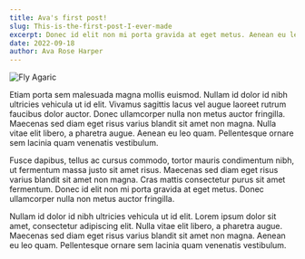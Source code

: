 ```yaml
---
title: Ava's first post!
slug: This-is-the-first-post-I-ever-made
excerpt: Donec id elit non mi porta gravida at eget metus. Aenean eu leo quam. Pellentesque ornare sem lacinia quam venenatis vestibulum. Duis mollis, est non commodo luctus, nisi erat porttitor ligula, eget lacinia odio sem nec elit.
date: 2022-09-18
author: Ava Rose Harper
---
```


<img class="my-8" src='/fly-agaric.jpg' alt="Fly Agaric">

Etiam porta sem malesuada magna mollis euismod. Nullam id dolor id nibh ultricies vehicula ut id elit. Vivamus sagittis lacus vel augue laoreet rutrum faucibus dolor auctor. Donec ullamcorper nulla non metus auctor fringilla. Maecenas sed diam eget risus varius blandit sit amet non magna. Nulla vitae elit libero, a pharetra augue. Aenean eu leo quam. Pellentesque ornare sem lacinia quam venenatis vestibulum.

Fusce dapibus, tellus ac cursus commodo, tortor mauris condimentum nibh, ut fermentum massa justo sit amet risus. Maecenas sed diam eget risus varius blandit sit amet non magna. Cras mattis consectetur purus sit amet fermentum. Donec id elit non mi porta gravida at eget metus. Donec ullamcorper nulla non metus auctor fringilla.

Nullam id dolor id nibh ultricies vehicula ut id elit. Lorem ipsum dolor sit amet, consectetur adipiscing elit. Nulla vitae elit libero, a pharetra augue. Maecenas sed diam eget risus varius blandit sit amet non magna. Aenean eu leo quam. Pellentesque ornare sem lacinia quam venenatis vestibulum.
